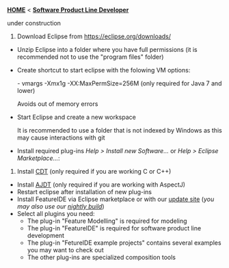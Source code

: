 <!-- Breadcrumb -->
[**HOME**](https://github.com/tthuem/FeatureIDE/wiki) < [**Software Product Line Developer**](https://github.com/tthuem/FeatureIDE/wiki/Software-Product-Line-Developer)

<!-- Introduction -->
under construction

1. Download Eclipse from https://eclipse.org/downloads/
- Unzip Eclipse into a folder where you have full permissions (it is recommended not to use the "program files" folder) 
- Create shortcut to start eclipse with the folowing VM options:
 
   \- vmargs -Xmx1g -XX:MaxPermSize=256M (only required for Java 7 and lower)
   
   Avoids out of memory errors
- Start Eclipse and create a new workspace
   
   It is recommended to use a folder that is not indexed by Windows as this may cause interactions with git
- Install required plug-ins _Help > Install new Software..._ or _Help > Eclipse Marketplace..._:
 1. Install [CDT](https://eclipse.org/cdt/downloads.php) (only required if you are working C or C++)
 - Install [AJDT](https://eclipse.org/ajdt/downloads/) (only required if you are working with AspectJ)
 - Restart eclipse after installation of new plug-ins 
- Install FeatureIDE via Eclipse marketplace or with our [update site](http://wwwiti.cs.uni-magdeburg.de/iti_db/research/featureide/deploy/) (_you may also use our [nightly build](http://wwwiti.cs.uni-magdeburg.de/iti_db/research/featureide/nightly/p2-updateSite/)_)
 - Select all plugins you need:
    - The plug-in "Feature Modelling" is required for modeling
     - The plug-in "FeatureIDE" is required for software product line development
     - The plug-in "FetureIDE example projects" contains several examples you may want to check out
     - The other plug-ins are specialized composition tools
